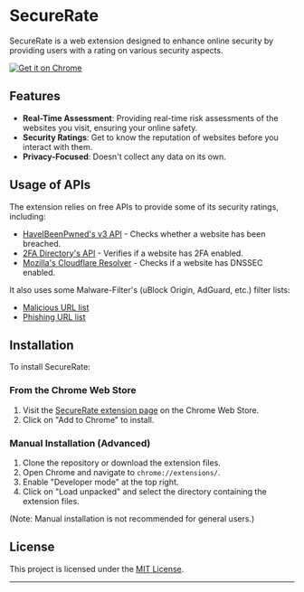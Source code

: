 # SecureRate

SecureRate is a web extension designed to enhance online security by providing users with a rating on various security aspects. 

[![Get it on Chrome](https://user-images.githubusercontent.com/585534/107280622-91a8ea80-6a26-11eb-8d07-77c548b28665.png)](https://chrome.google.com/webstore/detail/securerate/aijifjemahdbblgmcddikkmlgkcilabl)

## Features

- **Real-Time Assessment**: Providing real-time risk assessments of the websites you visit, ensuring your online safety.
- **Security Ratings**: Get to know the reputation of websites before you interact with them.
- **Privacy-Focused**: Doesn't collect any data on its own.

## Usage of APIs
The extension relies on free APIs to provide some of its security ratings, including:

- [HaveIBeenPwned's v3 API](https://haveibeenpwned.com/API/v3) - Checks whether a website has been breached.
- [2FA Directory's API](https://2fa.directory/api/) - Verifies if a website has 2FA enabled.
- [Mozilla's Cloudflare Resolver](https://developers.cloudflare.com/1.1.1.1/privacy/cloudflare-resolver-firefox/) - Checks if a website has DNSSEC enabled.

It also uses some Malware-Filter's (uBlock Origin, AdGuard, etc.) filter lists:
- [Malicious URL list](https://gitlab.com/malware-filter/urlhaus-filter)
- [Phishing URL list](https://gitlab.com/malware-filter/phishing-filter)

## Installation

To install SecureRate:

### From the Chrome Web Store

1. Visit the [SecureRate extension page](https://chromewebstore.google.com/detail/securerate/aijifjemahdbblgmcddikkmlgkcilabl) on the Chrome Web Store.
2. Click on "Add to Chrome" to install.

### Manual Installation (Advanced)

1. Clone the repository or download the extension files.
2. Open Chrome and navigate to `chrome://extensions/`.
3. Enable "Developer mode" at the top right.
4. Click on "Load unpacked" and select the directory containing the extension files.

(Note: Manual installation is not recommended for general users.)

## License

This project is licensed under the [MIT License](https://choosealicense.com/licenses/mit/).

---
